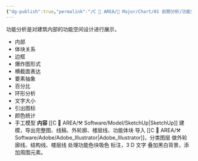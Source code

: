 ```yaml
---
{"dg-publish":true,"permalink":"/C 📔 AREA/🌳 Major/Chart/01 前期分析/功能分析/","title":"功能分析","noteIcon":"1","created":"2024-07-04T13:45:17.000+08:00","updated":"2024-11-28T22:03:48.926+08:00"}
---
```


功能分析是对建筑内部的功能空间设计进行展示，
-   内部
-   体块关系
-   边框
-   爆炸图形式
-   横截面表达
-   要素抽象
-   百分比
-   环形分析
-   文字大小
-   引出图标
-   颜色统计
-   手工模型
**内容**
[[C 📔 AREA/⚒️ Software/Model/SketchUp\|SketchUp]] 建模，导出完整图、线稿、外轮廓、楼层线、功能体块
导入 [[C 📔 AREA/⚒️ Software/Adobe/Adobe_Illustrator\|Adobe_Illustrator]]，分类图层
做外轮廓线、结构线、楼层线
处理功能色块吸色
标注，3 D 文字
叠加黑白背景，添加周围元素。
